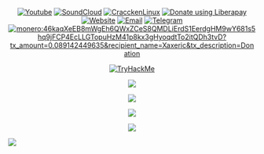 <p align="center">
    <a href="https://www.youtube.com/channel/UCEyHU0-J_XGDFEx0xC2TE-A" target="_blank"><img src="https://img.shields.io/badge/YouTube-FF0000?style=for-the-badge&logo=youtube&logoColor=white" alt="Youtube"></a>
    <a href="https://soundcloud.com/xaxeric" target="_blank"><img src="https://img.shields.io/badge/SoundCloud-FF3300?style=for-the-badge&logo=soundcloud&logoColor=white" alt="SoundCloud"></a>
    <a href="https://github.com/Craccken/craccken-linux" target="_blank"><img src="https://img.shields.io/badge/Linux-FCC624?style=for-the-badge&logo=linux&logoColor=black" alt="CracckenLinux"></a>
    <a href="https://liberapay.com/Xaxeric" target="_blank"><img alt="Donate using Liberapay" src="https://img.shields.io/badge/Liberapay-F6C915?style=for-the-badge&logo=liberapay&logoColor=black"></a>
    <a href="https://xaxeric.github.io" target="_blank"><img alt="Website" src="https://img.shields.io/badge/website-000000?style=for-the-badge&logo=About.me&logoColor=white"></a> 
    <a href="mailto:xaxeric.dev@gmail.com"><img alt="Email" src="https://img.shields.io/badge/Gmail-D14836?style=for-the-badge&logo=gmail&logoColor=white"></a>
    <a href="https://t.me/Xaxeric"><img alt="Telegram" src="https://img.shields.io/badge/Telegram-2CA5E0?style=for-the-badge&logo=telegram&logoColor=white"></a>
    <a href="https://xaxeric.github.io/donate/"><img alt="monero:46kaqXeEB8mWgEh6QWxZCeS8QMDLiErdS1EerdgHM9wY681s5hq9jFCP4EcLLGTopuHzM41p8kx3gHyoqdtTo2itQDh3tvD?tx_amount=0.089142449635&recipient_name=Xaxeric&tx_description=Donation" src="https://img.shields.io/badge/monero-FF6600?style=for-the-badge&logo=monero&logoColor=white"></a>
</p>

<p align="center">
    <a href="https://tryhackme.com/p/Xaxeric" target="_blank"><img src="https://tryhackme-badges.s3.amazonaws.com/Xaxeric.png?00" alt="TryHackMe"></a>
</p>

<p align="center">
    <img src="https://github-readme-stats.vercel.app/api/top-langs/?username=Xaxeric&langs_count=8&theme=github_dark&layout=compact&hide_border=true">
</p>

<p align="center">
    <img src="https://github-readme-stats.vercel.app/api?username=Xaxeric&show_icons=true&theme=github_dark&hide_border=true">
</p>

<p align="center">
    <img src="https://github-readme-streak-stats.herokuapp.com?user=Xaxeric&theme=github-dark-blue&hide_border=true&date_format=%5BY%20%5DM%20j">
</p>

<p align="center">
    <img src="http://github-profile-summary-cards.vercel.app/api/cards/profile-details?username=Xaxeric&theme=github_dark">
</p>

![](https://ripgvc.herokuapp.com/?username=xaxeric&color=e64f00&round)
